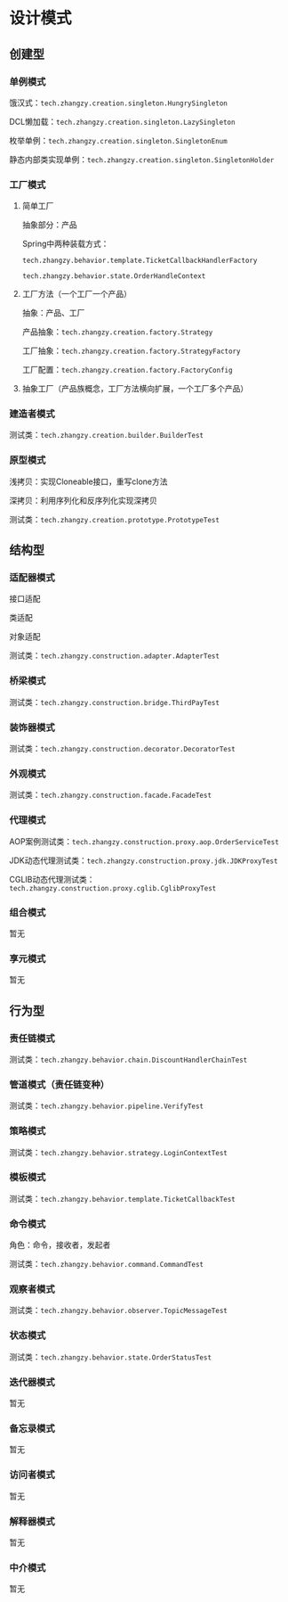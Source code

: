 # 设计模式

## 创建型

### 单例模式

饿汉式：`tech.zhangzy.creation.singleton.HungrySingleton`

DCL懒加载：`tech.zhangzy.creation.singleton.LazySingleton`

枚举单例：`tech.zhangzy.creation.singleton.SingletonEnum`

静态内部类实现单例：`tech.zhangzy.creation.singleton.SingletonHolder`

### 工厂模式

1. 简单工厂

   抽象部分：产品

   Spring中两种装载方式：

   `tech.zhangzy.behavior.template.TicketCallbackHandlerFactory`

   `tech.zhangzy.behavior.state.OrderHandleContext`

2. 工厂方法（一个工厂一个产品）

   抽象：产品、工厂

   产品抽象：`tech.zhangzy.creation.factory.Strategy`

   工厂抽象：`tech.zhangzy.creation.factory.StrategyFactory`

   工厂配置：`tech.zhangzy.creation.factory.FactoryConfig`

3. 抽象工厂（产品族概念，工厂方法横向扩展，一个工厂多个产品）

### 建造者模式

测试类：`tech.zhangzy.creation.builder.BuilderTest`

### 原型模式

浅拷贝：实现Cloneable接口，重写clone方法

深拷贝：利用序列化和反序列化实现深拷贝

测试类：`tech.zhangzy.creation.prototype.PrototypeTest`

## 结构型

### 适配器模式

接口适配

类适配

对象适配

测试类：`tech.zhangzy.construction.adapter.AdapterTest`

### 桥梁模式

测试类：`tech.zhangzy.construction.bridge.ThirdPayTest`

### 装饰器模式

测试类：`tech.zhangzy.construction.decorator.DecoratorTest`

### 外观模式

测试类：`tech.zhangzy.construction.facade.FacadeTest`

### 代理模式

AOP案例测试类：`tech.zhangzy.construction.proxy.aop.OrderServiceTest`

JDK动态代理测试类：`tech.zhangzy.construction.proxy.jdk.JDKProxyTest`

CGLIB动态代理测试类：`tech.zhangzy.construction.proxy.cglib.CglibProxyTest`

### 组合模式

暂无

### 享元模式

暂无

## 行为型

### 责任链模式

测试类：`tech.zhangzy.behavior.chain.DiscountHandlerChainTest`

### 管道模式（责任链变种）

测试类：`tech.zhangzy.behavior.pipeline.VerifyTest`

### 策略模式

测试类：`tech.zhangzy.behavior.strategy.LoginContextTest`

### 模板模式

测试类：`tech.zhangzy.behavior.template.TicketCallbackTest`

### 命令模式

角色：命令，接收者，发起者

测试类：`tech.zhangzy.behavior.command.CommandTest`

### 观察者模式

测试类：`tech.zhangzy.behavior.observer.TopicMessageTest`

### 状态模式

测试类：`tech.zhangzy.behavior.state.OrderStatusTest`

### 迭代器模式

暂无

### 备忘录模式

暂无

### 访问者模式

暂无

### 解释器模式

暂无

### 中介模式

暂无
